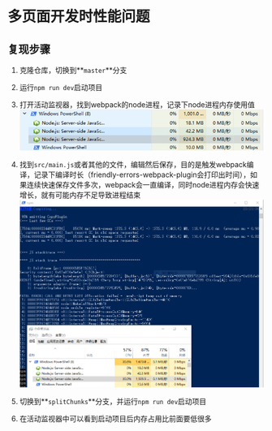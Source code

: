 # 多页面开发时性能问题

## 复现步骤
1. 克隆仓库，切换到**`master`**分支
2. 运行`npm run dev`启动项目
3. 打开活动监视器，找到webpack的node进程，记录下node进程内存使用值
![启动项目后](./screenshots/1.png)

4. 找到`src/main.js`或者其他的文件，编辑然后保存，目的是触发webpack编译，记录下编译时长（friendly-errors-webpack-plugin会打印出时间），如果连续快速保存文件多次，webpack会一直编译，同时node进程内存会快速增长，就有可能内存不足导致进程结束
![修改两次文件后进程崩溃](./screenshots/2.png)

5. 切换到**`splitChunks`**分支，并运行`npm run dev`启动项目
6. 在活动监视器中可以看到启动项目后内存占用比前面要低很多
